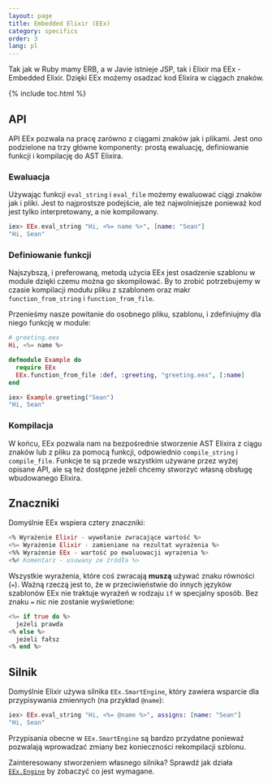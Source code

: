 ```yaml
---
layout: page
title: Embedded Elixir (EEx)
category: specifics
order: 3
lang: pl
---
```


Tak jak w Ruby mamy ERB, a w Javie istnieje JSP, tak i Elixir ma EEx - Embedded Elixir. Dzięki EEx możemy osadzać kod Elixira w ciągach znaków.  

{% include toc.html %}

## API

API EEx pozwala na pracę zarówno z ciągami znaków jak i plikami. Jest ono podzielone na trzy główne komponenty: prostą ewaluację, definiowanie funkcji i kompilację do AST Elixira.

### Ewaluacja

Używając funkcji `eval_string` i `eval_file` możemy ewaluować ciągi znaków jak i pliki. Jest to najprostsze podejście, ale też najwolniejsze ponieważ kod jest tylko interpretowany, a nie kompilowany.

```elixir
iex> EEx.eval_string "Hi, <%= name %>", [name: "Sean"]
"Hi, Sean"
```

### Definiowanie funkcji

Najszybszą, i preferowaną, metodą użycia EEx jest osadzenie szablonu w module dzięki czemu można go skompilować. By to zrobić potrzebujemy w czasie kompilacji modułu pliku z szablonem oraz makr `function_from_string` i `function_from_file`.

Przenieśmy nasze powitanie do osobnego pliku, szablonu, i zdefiniujmy dla niego funkcję w module: 

```elixir
# greeting.eex
Hi, <%= name %>

defmodule Example do
  require EEx
  EEx.function_from_file :def, :greeting, "greeting.eex", [:name]
end

iex> Example.greeting("Sean")
"Hi, Sean"
```

### Kompilacja

W końcu, EEx pozwala nam na bezpośrednie stworzenie AST Elixira z ciągu znaków lub z pliku za pomocą funkcji, odpowiednio `compile_string` i `compile_file`.  Funkcje  te są przede wszystkim używane przez wyżej opisane API, ale są też dostępne jeżeli chcemy stworzyć własną obsługę wbudowanego Elixira.

## Znaczniki

Domyślnie EEx wspiera cztery znaczniki:

```elixir
<% Wyrażenie Elixir - wywołanie zwracające wartość %>
<%= Wyrażenie Elixir - zamieniane na rezultat wyrażenia %>
<%% Wyrażenie EEx - wartość po ewaluowacji wyrażenia %>
<%# Komentarz - usuwany ze źródła %>
```

Wszystkie wyrażenia, które coś zwracają __muszą__ używać znaku równości (`=`).  Ważną rzeczą jest to, że w przeciwieństwie do innych języków szablonów EEx nie traktuje wyrażeń w rodzaju `if` w specjalny sposób.  Bez znaku `=` nic nie zostanie wyświetlone:

```elixir
<%= if true do %>
  jeżeli prawda
<% else %>
  jeżeli fałsz
<% end %>
```

## Silnik

Domyślnie Elixir używa silnika `EEx.SmartEngine`, który zawiera wsparcie dla przypisywania zmiennych (na przykład `@name`):

```elixir
iex> EEx.eval_string "Hi, <%= @name %>", assigns: [name: "Sean"]
"Hi, Sean"
```

Przypisania obecne w `EEx.SmartEngine` są bardzo przydatne ponieważ pozwalają wprowadzać zmiany bez konieczności rekompilacji szblonu.

Zainteresowany stworzeniem własnego silnika? Sprawdź jak działa [`EEx.Engine`](http://elixir-lang.org/docs/v1.2/eex/EEx.Engine.html) by zobaczyć co jest wymagane. 

